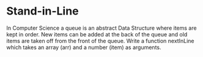 # Stand-in-Line
In Computer Science a queue is an abstract Data Structure where items are kept in order.
New items can be added at the back of the queue and old items are taken off from the front of the queue.
Write a function nextInLine which takes an array (arr) and a number (item) as arguments.
